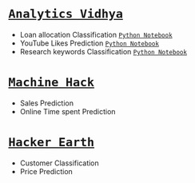 # [`Analytics Vidhya`](https://github.com/monisha-anila/Tuning-Learning-rate/blob/main/Competitions/Analytics%20Vidhya/Statements.md) 
- Loan allocation Classification [`Python Notebook`](https://github.com/monisha-anila/Tuning-Learning-rate/blob/main/Competitions/Analytics%20Vidhya/Loan%20Classification/Loan_Prediction.ipynb)
- YouTube Likes Prediction [`Python Notebook`](https://github.com/monisha-anila/Tuning-Learning-rate/blob/main/Competitions/Analytics%20Vidhya/YouTube%20Likes%20Prediction/Likes_Prediction.ipynb)
- Research keywords Classification [`Python Notebook`](https://github.com/monisha-anila/Tuning-Learning-rate/blob/main/Competitions/Analytics%20Vidhya/Research_NLP.ipynb)

# [`Machine Hack`](https://github.com/monisha-anila/Tuning-Learning-rate/blob/main/Competitions/Machine%20Hack/MH%20Statements.md)
- Sales Prediction
- Online Time spent Prediction

# [`Hacker Earth`](https://github.com/monisha-anila/Tuning-Learning-rate/blob/main/Competitions/HackerEarth/HE%20Statements.md) 
- Customer Classification
- Price Prediction

